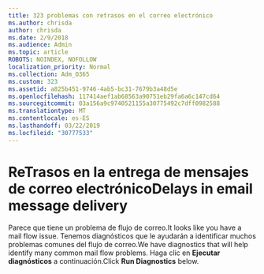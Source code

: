 ```yaml
---
title: 323 problemas con retrasos en el correo electrónico
ms.author: chrisda
author: chrisda
ms.date: 2/9/2018
ms.audience: Admin
ms.topic: article
ROBOTS: NOINDEX, NOFOLLOW
localization_priority: Normal
ms.collection: Adm_O365
ms.custom: 323
ms.assetid: a825b451-9746-4ab5-bc31-7679b3a48d5e
ms.openlocfilehash: 117414aef1ab68563a90751eb29fa6a6c147cd64
ms.sourcegitcommit: 03a156a9c9740521155a30775492c7dff0982588
ms.translationtype: MT
ms.contentlocale: es-ES
ms.lasthandoff: 03/22/2019
ms.locfileid: "30777533"
---
```

# <a name="delays-in-email-message-delivery"></a><span data-ttu-id="cb2b0-102">ReTrasos en la entrega de mensajes de correo electrónico</span><span class="sxs-lookup"><span data-stu-id="cb2b0-102">Delays in email message delivery</span></span>

<span data-ttu-id="cb2b0-103">Parece que tiene un problema de flujo de correo.</span><span class="sxs-lookup"><span data-stu-id="cb2b0-103">It looks like you have a mail flow issue.</span></span> <span data-ttu-id="cb2b0-104">Tenemos diagnósticos que le ayudarán a identificar muchos problemas comunes del flujo de correo.</span><span class="sxs-lookup"><span data-stu-id="cb2b0-104">We have diagnostics that will help identify many common mail flow problems.</span></span> <span data-ttu-id="cb2b0-105">Haga clic en **Ejecutar diagnósticos** a continuación.</span><span class="sxs-lookup"><span data-stu-id="cb2b0-105">Click **Run Diagnostics** below.</span></span> 
  

